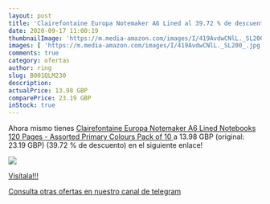 ```yaml
---
layout: post
title: 'Clairefontaine Europa Notemaker A6 Lined al 39.72 % de descuento'
date: 2020-09-17 11:00:19
thumbnailImage: 'https://m.media-amazon.com/images/I/419AvdwCNlL._SL200_.jpg'
images: [ 'https://m.media-amazon.com/images/I/419AvdwCNlL._SL200_.jpg' ]
comments: true
category: ofertas
author: ring
slug: B001QLM230
description:
actualPrice: 13.98 GBP
comparePrice: 23.19 GBP
inStock: true
---
```


Ahora mismo tienes [Clairefontaine Europa Notemaker A6 Lined Notebooks  120 Pages - Assorted Primary Colours  Pack of 10 ](https://www.amazon.com/dp/B001QLM230/?tag=redken08-20) a 13.98 GBP (original: 23.19 GBP) (39.72 %  de descuento) en el siguiente enlace!

[![](https://m.media-amazon.com/images/I/419AvdwCNlL._SL200_.jpg)](https://www.amazon.com/dp/B001QLM230/?tag=redken08-20)

[Visítala!!!](https://www.amazon.com/dp/B001QLM230/?tag=redken08-20)

[Consulta otras ofertas en nuestro canal de telegram](https://t.me/s/ofertas25)

